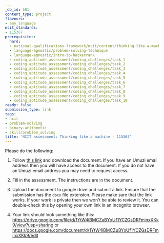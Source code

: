 ```yaml
---
_db_id: 681
content_type: project
flavours:
- any_language
ncit_standards:
- 115367
prerequisites:
  hard:
  - national-qualifications-framework/ncit/content/thinking-like-a-machine
  - language-agnostic/problem-solving-technique
  - language-agnostic/intro-to-hackerrank
  - coding_aptitude_assessment/coding_challenges/task_1
  - coding_aptitude_assessment/coding_challenges/task_2
  - coding_aptitude_assessment/coding_challenges/task_3
  - coding_aptitude_assessment/coding_challenges/task_4
  - coding_aptitude_assessment/coding_challenges/task_5
  - coding_aptitude_assessment/coding_challenges/task_6
  - coding_aptitude_assessment/coding_challenges/task_7
  - coding_aptitude_assessment/coding_challenges/task_8
  - coding_aptitude_assessment/coding_challenges/task_9
  - coding_aptitude_assessment/coding_challenges/task_10
ready: false
submission_type: link
tags:
- ncit
- problem-solving
- binary-arithmetic
- skill/problem_solving
title: 'NCIT assessment: Thinking like a machine - 115367'
---
```


Please do the following:

1. Follow [this link](https://drive.google.com/file/d/1tQvnQSDKBfnuMX5KSj0saRWaa-T7Uwyf/view?usp=sharing) and download the document. If you have an Umuzi email address then you will have access to the document. If you do not have an Umuzi email address you may need to request access.

2. Fill in the assessment. The instructions are in the document. 
   
3. Upload the document to google drive and submit a link. Ensure that the submission has the `docx` file extension. Please make sure that the link works. If your work is private then we won't be able to review it. You can double-check this by opening your own link in an incognito browser.  

4. Your link should look something like this:
https://drive.google.com/file/d/1YtW4iBMCZuBYxUf1YCZGsDRFminxXKk9/view?usp=sharing or https://docs.google.com/document/d/1YtW4iBMCZuBYxUf1YCZGsDRFminxXKk9/edit